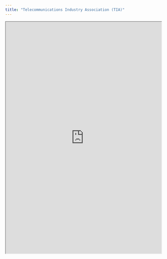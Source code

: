 ```yaml
---
title: "Telecommunications Industry Association (TIA)"
---
```



<iframe height="750" width="100%" src="https://ewelton.github.io/ktest/wiki.html#Telecommunications%20Industry%20Association%20(TIA)"></iframe>
